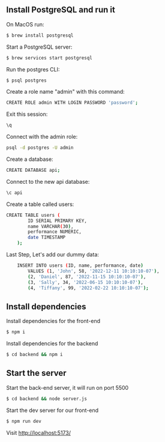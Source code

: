 ## Install PostgreSQL and run it

On MacOS run:

```bash
$ brew install postgresql
```

Start a PostgreSQL server:

```bash
$ brew services start postgresql
```

Run the postgres CLI:

```bash
$ psql postgres
```

Create a role name "admin" with this command:

```bash
CREATE ROLE admin WITH LOGIN PASSWORD 'password';
```

Exit this session:

```bash
\q
```

Connect with the admin role:

```bash
psql -d postgres -U admin
```

Create a database:

```bash
CREATE DATABASE api;
```

Connect to the new api database:

```bash
\c api
```

Create a table called users:

```bash
CREATE TABLE users (
        ID SERIAL PRIMARY KEY,
        name VARCHAR(30),
        performance NUMERIC,
        date TIMESTAMP
    );
```

Last Step, Let's add our dummy data:

```bash
    INSERT INTO users (ID, name, performance, date)
        VALUES (1, 'John', 58, '2022-12-11 10:10:10-07'),
        (2, 'Daniel', 87, '2022-11-15 10:10:10-07'),
        (3, 'Sally', 34, '2022-06-15 10:10:10-07'),
        (4, 'Tiffany', 99, '2022-02-22 10:10:10-07');
```

## Install dependencies

Install dependencies for the front-end

```bash
$ npm i
```

Install dependencies for the backend

```bash
$ cd backend && npm i
```

## Start the server

Start the back-end server, it will run on port 5500

```bash
$ cd backend && node server.js
```

Start the dev server for our front-end

```bash
$ npm run dev
```

Visit
[http://localhost:5173/](http://localhost:5173/)
